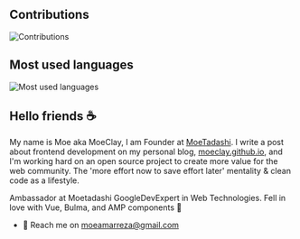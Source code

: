 ## Contributions

<img src="https://github-readme-stats.vercel.app/api?username=moeclay&show_icons=true" alt="Contributions" />

## Most used languages

<img src="https://github-readme-stats.vercel.app/api/top-langs/?username=moeclay&layout=compact&title_color=553c9a&text_color=1a202c" alt="Most used languages" />

## Hello friends ☕
My name is Moe aka MoeClay, I am Founder at [MoeTadashi](https://github.com/moetadashi). I write a post about frontend development on my personal blog, [moeclay.github.io](https://moeclay.github.io), and I'm working hard on an open source project to create more value for the web community. The 'more effort now to save effort later' mentality & clean code as a lifestyle.

Ambassador at Moetadashi
GoogleDevExpert in Web Technologies.
Fell in love with Vue, Bulma, and AMP components 🥰

- 🚀 Reach  me on moeamarreza@gmail.com
